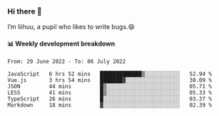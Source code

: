 ### Hi there 👋
I’m liihuu, a pupil who likes to write bugs.😄


#### 📊 Weekly development breakdown
<!--START_SECTION:waka-->

```text
From: 29 June 2022 - To: 06 July 2022

JavaScript   6 hrs 52 mins   █████████████▒░░░░░░░░░░░   52.94 %
Vue.js       3 hrs 54 mins   ███████▓░░░░░░░░░░░░░░░░░   30.09 %
JSON         44 mins         █▒░░░░░░░░░░░░░░░░░░░░░░░   05.71 %
LESS         41 mins         █▒░░░░░░░░░░░░░░░░░░░░░░░   05.33 %
TypeScript   26 mins         █░░░░░░░░░░░░░░░░░░░░░░░░   03.37 %
Markdown     18 mins         ▓░░░░░░░░░░░░░░░░░░░░░░░░   02.39 %
```

<!--END_SECTION:waka-->

<!--
**liihuu/liihuu** is a ✨ _special_ ✨ repository because its `README.md` (this file) appears on your GitHub profile.

Here are some ideas to get you started:

- 🔭 I’m currently working on ...
- 🌱 I’m currently learning ...
- 👯 I’m looking to collaborate on ...
- 🤔 I’m looking for help with ...
- 💬 Ask me about ...
- 📫 How to reach me: ...
- 😄 Pronouns: ...
- ⚡ Fun fact: ...
-->
